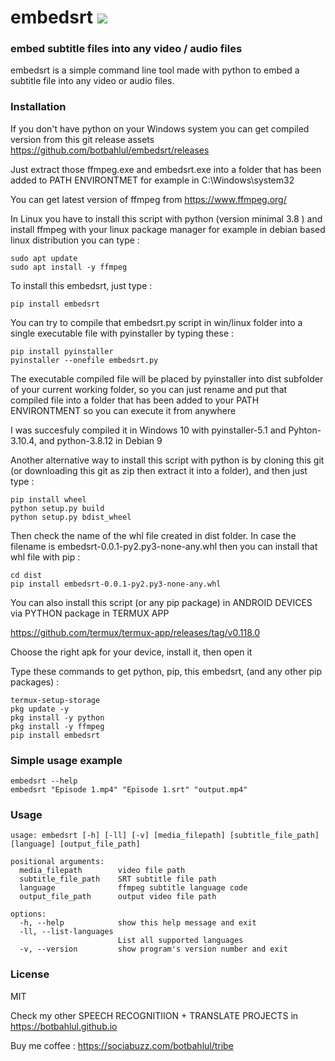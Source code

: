 # embedsrt <a href="https://pypi.python.org/pypi/embedsrt"><img src="https://img.shields.io/pypi/v/embedsrt.svg"></img></a>

### embed subtitle files into any video / audio files
embedsrt is a simple command line tool made with python to embed a subtitle file into any video or audio files.

### Installation
If you don't have python on your Windows system you can get compiled version from this git release assets
https://github.com/botbahlul/embedsrt/releases

Just extract those ffmpeg.exe and embedsrt.exe into a folder that has been added to PATH ENVIRONTMET for example in C:\Windows\system32

You can get latest version of ffmpeg from https://www.ffmpeg.org/

In Linux you have to install this script with python (version minimal 3.8 ) and install ffmpeg with your linux package manager for example in debian based linux distribution you can type :

```
sudo apt update
sudo apt install -y ffmpeg
```

To install this embedsrt, just type :
```
pip install embedsrt
```

You can try to compile that embedsrt.py script in win/linux folder into a single executable file with pyinstaller by typing these :
```
pip install pyinstaller
pyinstaller --onefile embedsrt.py
```

The executable compiled file will be placed by pyinstaller into dist subfolder of your current working folder, so you can just rename and put that compiled file into a folder that has been added to your PATH ENVIRONTMENT so you can execute it from anywhere

I was succesfuly compiled it in Windows 10 with pyinstaller-5.1 and Pyhton-3.10.4, and python-3.8.12 in Debian 9

Another alternative way to install this script with python is by cloning this git (or downloading this git as zip then extract it into a folder), and then just type :

```
pip install wheel
python setup.py build
python setup.py bdist_wheel
```

Then check the name of the whl file created in dist folder. In case the filename is embedsrt-0.0.1-py2.py3-none-any.whl then you can install that whl file with pip :
```
cd dist
pip install embedsrt-0.0.1-py2.py3-none-any.whl
```

You can also install this script (or any pip package) in ANDROID DEVICES via PYTHON package in TERMUX APP

https://github.com/termux/termux-app/releases/tag/v0.118.0

Choose the right apk for your device, install it, then open it

Type these commands to get python, pip, this embedsrt, (and any other pip packages) :

```
termux-setup-storage
pkg update -y
pkg install -y python
pkg install -y ffmpeg
pip install embedsrt
```

### Simple usage example 

```
embedsrt --help
embedsrt "Episode 1.mp4" "Episode 1.srt" "output.mp4"
```

### Usage

```
usage: embedsrt [-h] [-ll] [-v] [media_filepath] [subtitle_file_path] [language] [output_file_path]

positional arguments:
  media_filepath        video file path
  subtitle_file_path    SRT subtitle file path
  language              ffmpeg subtitle language code
  output_file_path      output video file path

options:
  -h, --help            show this help message and exit
  -ll, --list-languages
                        List all supported languages
  -v, --version         show program's version number and exit
```

### License

MIT

Check my other SPEECH RECOGNITIION + TRANSLATE PROJECTS in https://botbahlul.github.io

Buy me coffee : https://sociabuzz.com/botbahlul/tribe
